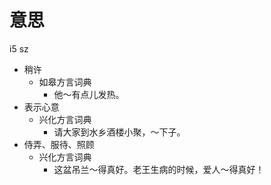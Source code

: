 



# 意思
i5 sz
+ 稍许
  * 如皋方言词典
    - 他～有点儿发热。
+ 表示心意
  * 兴化方言词典
    - 请大家到水乡酒楼小聚，～下子。
+ 侍弄、服待、照顾
  * 兴化方言词典
    - 这盆吊兰～得真好。老王生病的时候，爱人～得真好！
